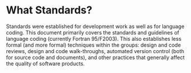 # What Standards?

Standards were established for development work as well as for language coding.  This document primarily covers the standards and guidelines of language coding (currently Fortran 95/F2003).  This also establishes less formal (and more formal) techniques within the groups: design and code reviews, design and code walk-throughs, automated version control (both for source code and documents), and other practices that generally affect the quality of software products.
